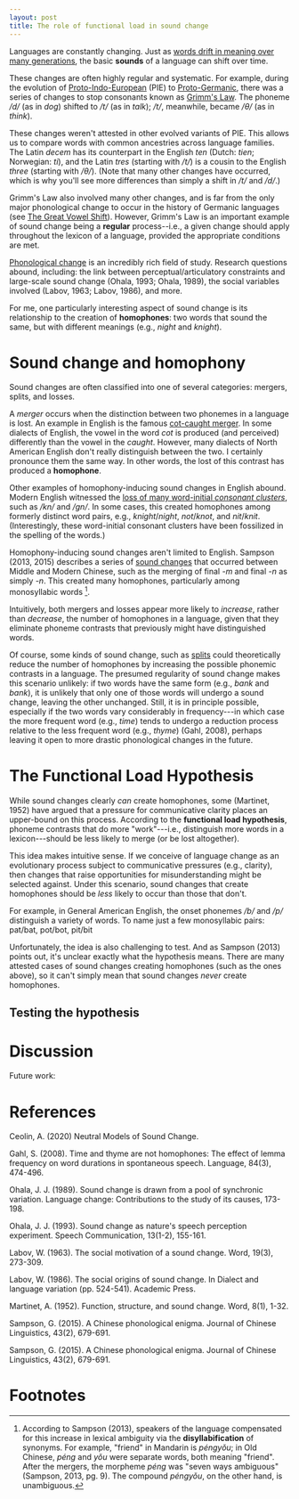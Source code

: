 ```yaml
---
layout: post
title: The role of functional load in sound change
---
```


Languages are constantly changing. Just as [words drift in meaning over many generations](https://seantrott.github.io/semantic-drift/), the basic **sounds** of a language can shift over time.

These changes are often highly regular and systematic. For example, during the evolution of [Proto-Indo-European](https://en.wikipedia.org/wiki/Proto-Indo-European_language) (PIE) to [Proto-Germanic](https://en.wikipedia.org/wiki/Proto-Germanic_language), there was a series of changes to stop consonants known as [Grimm's Law](https://en.wikipedia.org/wiki/Grimm%27s_law). The phoneme */d/* (as in *dog*) shifted to */t/* (as in *talk*); */t/*, meanwhile, became */θ/* (as in *think*). 

These changes weren't attested in other evolved variants of PIE. This allows us to compare words with common ancestries across language families. The Latin *decem* has its counterpart in the English *ten* (Dutch: *tien*; Norwegian: *ti*), and the Latin *tres* (starting with */t/*) is a cousin to the English *three* (starting with */θ/*). (Note that many other changes have occurred, which is why you'll see more differences than simply a shift in */t/* and */d/*.)

Grimm's Law also involved many other changes, and is far from the only major phonological change to occur in the history of Germanic languages (see [The Great Vowel Shift](https://en.wikipedia.org/wiki/Great_Vowel_Shift)). However, Grimm's Law is an important example of sound change being a **regular** process--i.e., a given change should apply throughout the lexicon of a language, provided the appropriate conditions are met.

[Phonological change](https://en.wikipedia.org/wiki/Phonological_change) is an incredibly rich field of study. Research questions abound, including: the link between perceptual/articulatory constraints and large-scale sound change (Ohala, 1993; Ohala, 1989), the social variables involved (Labov, 1963; Labov, 1986), and more.

For me, one particularly interesting aspect of sound change is its relationship to the creation of **homophones**: two words that sound the same, but with different meanings (e.g., *night* and *knight*).

# Sound change and homophony

Sound changes are often classified into one of several categories: mergers, splits, and losses. 

A *merger* occurs when the distinction between two phonemes in a language is lost. An example in English is the famous [cot-caught merger](https://en.wikipedia.org/wiki/Cot%E2%80%93caught_merger). In some dialects of English, the vowel in the word *cot* is produced (and perceived) differently than the vowel in the *caught*. However, many dialects of North American English don't really distinguish between the two. I certainly pronounce them the same way. In other words, the lost of this contrast has produced a **homophone**.

Other examples of homophony-inducing sound changes in English abound. Modern English witnessed the [loss of many word-initial *consonant clusters*](https://en.wikipedia.org/wiki/Phonological_history_of_English_consonant_clusters#Reduction_of_/kn/), such as */kn/* and */gn/*. In some cases, this created homophones among formerly distinct word pairs, e.g., *knight*/*night*, *not*/*knot*, and *nit*/*knit*. (Interestingly, these word-initial consonant clusters have been fossilized in the spelling of the words.)

Homophony-inducing sound changes aren't limited to English. Sampson (2013, 2015) describes a series of [sound changes](https://en.wikipedia.org/wiki/Historical_Chinese_phonology) that occurred between Middle and Modern Chinese, such as the merging of final *-m* and final *-n* as simply *-n*. This created many homophones, particularly among monosyllabic words [^1]. 

Intuitively, both mergers and losses appear more likely to *increase*, rather than *decrease*, the number of homophones in a language, given that they eliminate phoneme contrasts that previously might have distinguished words.

Of course, some kinds of sound change, such as [splits](https://en.wikipedia.org/wiki/Phonological_change#Split) could theoretically reduce the number of homophones by increasing the possible phonemic contrasts in a language. The presumed regularity of sound change makes this scenario unlikely: if two words have the same form (e.g., *bank* and *bank*), it is unlikely that only one of those words will undergo a sound change, leaving the other unchanged. Still, it is in principle possible, especially if the two words vary considerably in frequency---in which case the more frequent word (e.g., *time*) tends to undergo a reduction process relative to the less frequent word (e.g., *thyme*) (Gahl, 2008), perhaps leaving it open to more drastic phonological changes in the future.

# The Functional Load Hypothesis

While sound changes clearly *can* create homophones, some (Martinet, 1952) have argued that a pressure for communicative clarity places an upper-bound on this process. According to the **functional load hypothesis**, phoneme contrasts that do more "work"---i.e., distinguish more words in a lexicon---should be less likely to merge (or be lost altogether).

This idea makes intuitive sense. If we conceive of language change as an evolutionary process subject to communicative pressures (e.g., clarity), then changes that raise opportunities for misunderstanding might be selected against. Under this scenario, sound changes that create homophones should be *less* likely to occur than those that don't. 

For example, in General American English, the onset phonemes */b/* and */p/* distinguish a variety of words. To name just a few monosyllabic pairs: pat/bat, pot/bot, pit/bit

Unfortunately, the idea is also challenging to test. And as Sampson (2013) points out, it's unclear exactly what the hypothesis means. There are many attested cases of sound changes creating homophones (such as the ones above), so it can't simply mean that sound changes *never* create homophones.  

## Testing the hypothesis





# Discussion

Future work: 






# References

Ceolin, A. (2020) Neutral Models of Sound Change.

Gahl, S. (2008). Time and thyme are not homophones: The effect of lemma frequency on word durations in spontaneous speech. Language, 84(3), 474-496.

Ohala, J. J. (1989). Sound change is drawn from a pool of synchronic variation. Language change: Contributions to the study of its causes, 173-198.

Ohala, J. J. (1993). Sound change as nature's speech perception experiment. Speech Communication, 13(1-2), 155-161.

Labov, W. (1963). The social motivation of a sound change. Word, 19(3), 273-309.

Labov, W. (1986). The social origins of sound change. In Dialect and language variation (pp. 524-541). Academic Press.

Martinet, A. (1952). Function, structure, and sound change. Word, 8(1), 1-32.

Sampson, G. (2015). A Chinese phonological enigma. Journal of Chinese Linguistics, 43(2), 679-691.

Sampson, G. (2015). A Chinese phonological enigma. Journal of Chinese Linguistics, 43(2), 679-691.

# Footnotes

[^1]: According to Sampson (2013), speakers of the language compensated for this increase in lexical ambiguity via the **disyllabification** of synonyms. For example, "friend" in Mandarin is *péngyǒu*; in Old Chinese, *péng* and *yǒu* were separate words, both meaning "friend". After the mergers, the morpheme *péng* was "seven ways ambiguous" (Sampson, 2013, pg. 9). The compound *péngyǒu*, on the other hand, is unambiguous.